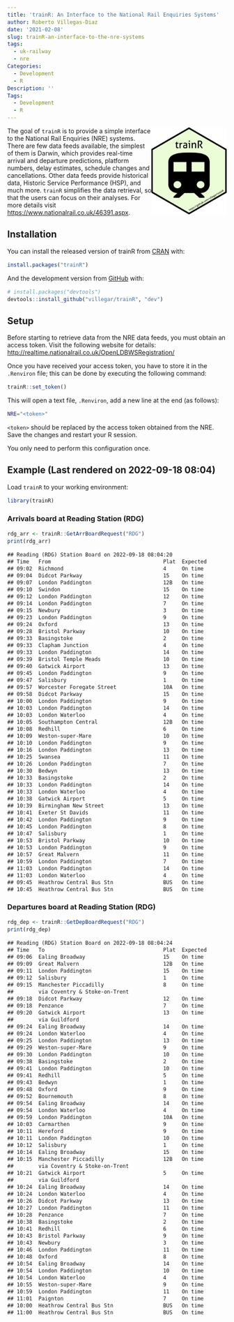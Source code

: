 ```yaml
---
title: 'trainR: An Interface to the National Rail Enquiries Systems'
author: Roberto Villegas-Diaz
date: '2021-02-08'
slug: trainR-an-interface-to-the-nre-systems
tags:
  - uk-railway
  - nre
Categories:
  - Development
  - R
Description: ''
Tags:
  - Development
  - R
---
```


<img src="https://raw.githubusercontent.com/villegar/trainR/main/inst/images/logo.png" alt="logo" align="right" height=200px/>

The goal of `trainR` is to provide a simple interface to the 
National Rail Enquiries (NRE) systems. There are few data feeds 
available, the simplest of them is Darwin, which provides real-time 
arrival and departure predictions, platform numbers, delay estimates, 
schedule changes and cancellations. Other data feeds provide historical 
data, Historic Service Performance (HSP), and much more. `trainR` 
simplifies the data retrieval, so that the users can focus on their 
analyses. For more details visit 
https://www.nationalrail.co.uk/46391.aspx.

## Installation

You can install the released version of trainR from [CRAN](https://CRAN.R-project.org) with:

``` r
install.packages("trainR")
```

And the development version from [GitHub](https://github.com/) with:

``` r
# install.packages("devtools")
devtools::install_github("villegar/trainR", "dev")
```

## Setup
Before starting to retrieve data from the NRE data feeds, you must obtain an access token. 
Visit the following website for details: http://realtime.nationalrail.co.uk/OpenLDBWSRegistration/

Once you have received your access token, you have to store it in the `.Renviron` file; this can be 
done by executing the following command:


```r
trainR::set_token()
```

This will open a text file, `.Renviron`, add a new line at the end (as follows):

```bash
NRE="<token>"
```

`<token>` should be replaced by the access token obtained from the NRE. Save the changes and restart 
your R session.

You only need to perform this configuration once.

## Example (Last rendered on 2022-09-18 08:04)

Load `trainR` to your working environment:

```r
library(trainR)
```

### Arrivals board at Reading Station (RDG)


```r
rdg_arr <- trainR::GetArrBoardRequest("RDG")
print(rdg_arr)
```

```
## Reading (RDG) Station Board on 2022-09-18 08:04:20
## Time   From                                    Plat  Expected
## 09:02  Richmond                                4     On time
## 09:04  Didcot Parkway                          15    On time
## 09:07  London Paddington                       12B   On time
## 09:10  Swindon                                 15    On time
## 09:12  London Paddington                       12    On time
## 09:14  London Paddington                       7     On time
## 09:15  Newbury                                 3     On time
## 09:23  London Paddington                       9     On time
## 09:24  Oxford                                  13    On time
## 09:28  Bristol Parkway                         10    On time
## 09:33  Basingstoke                             2     On time
## 09:33  Clapham Junction                        4     On time
## 09:33  London Paddington                       14    On time
## 09:39  Bristol Temple Meads                    10    On time
## 09:40  Gatwick Airport                         13    On time
## 09:45  London Paddington                       9     On time
## 09:47  Salisbury                               1     On time
## 09:57  Worcester Foregate Street               10A   On time
## 09:58  Didcot Parkway                          15    On time
## 10:00  London Paddington                       9     On time
## 10:03  London Paddington                       14    On time
## 10:03  London Waterloo                         4     On time
## 10:05  Southampton Central                     12B   On time
## 10:08  Redhill                                 6     On time
## 10:09  Weston-super-Mare                       10    On time
## 10:10  London Paddington                       9     On time
## 10:16  London Paddington                       13    On time
## 10:25  Swansea                                 11    On time
## 10:26  London Paddington                       7     On time
## 10:30  Bedwyn                                  13    On time
## 10:33  Basingstoke                             2     On time
## 10:33  London Paddington                       14    On time
## 10:33  London Waterloo                         4     On time
## 10:38  Gatwick Airport                         5     On time
## 10:39  Birmingham New Street                   13    On time
## 10:41  Exeter St Davids                        11    On time
## 10:42  London Paddington                       9     On time
## 10:45  London Paddington                       8     On time
## 10:47  Salisbury                               1     On time
## 10:53  Bristol Parkway                         10    On time
## 10:53  London Paddington                       9     On time
## 10:57  Great Malvern                           11    On time
## 10:59  London Paddington                       7     On time
## 11:03  London Paddington                       14    On time
## 11:03  London Waterloo                         4     On time
## 09:45  Heathrow Central Bus Stn                BUS   On time
## 10:45  Heathrow Central Bus Stn                BUS   On time
```

### Departures board at Reading Station (RDG)


```r
rdg_dep <- trainR::GetDepBoardRequest("RDG")
print(rdg_dep)
```

```
## Reading (RDG) Station Board on 2022-09-18 08:04:24
## Time   To                                      Plat  Expected
## 09:06  Ealing Broadway                         15    On time
## 09:09  Great Malvern                           12B   On time
## 09:11  London Paddington                       15    On time
## 09:12  Salisbury                               1     On time
## 09:15  Manchester Piccadilly                   8     On time
##        via Coventry & Stoke-on-Trent           
## 09:18  Didcot Parkway                          12    On time
## 09:18  Penzance                                7     On time
## 09:20  Gatwick Airport                         13    On time
##        via Guildford                           
## 09:24  Ealing Broadway                         14    On time
## 09:24  London Waterloo                         4     On time
## 09:25  London Paddington                       13    On time
## 09:29  Weston-super-Mare                       9     On time
## 09:30  London Paddington                       10    On time
## 09:38  Basingstoke                             2     On time
## 09:41  London Paddington                       10    On time
## 09:41  Redhill                                 5     On time
## 09:43  Bedwyn                                  1     On time
## 09:48  Oxford                                  9     On time
## 09:52  Bournemouth                             8     On time
## 09:54  Ealing Broadway                         14    On time
## 09:54  London Waterloo                         4     On time
## 09:59  London Paddington                       10A   On time
## 10:03  Carmarthen                              9     On time
## 10:11  Hereford                                9     On time
## 10:11  London Paddington                       10    On time
## 10:12  Salisbury                               1     On time
## 10:14  Ealing Broadway                         15    On time
## 10:15  Manchester Piccadilly                   12B   On time
##        via Coventry & Stoke-on-Trent           
## 10:21  Gatwick Airport                         5     On time
##        via Guildford                           
## 10:24  Ealing Broadway                         14    On time
## 10:24  London Waterloo                         4     On time
## 10:26  Didcot Parkway                          13    On time
## 10:27  London Paddington                       11    On time
## 10:28  Penzance                                7     On time
## 10:38  Basingstoke                             2     On time
## 10:41  Redhill                                 6     On time
## 10:43  Bristol Parkway                         9     On time
## 10:43  Newbury                                 3     On time
## 10:46  London Paddington                       11    On time
## 10:48  Oxford                                  8     On time
## 10:54  Ealing Broadway                         14    On time
## 10:54  London Paddington                       10    On time
## 10:54  London Waterloo                         4     On time
## 10:55  Weston-super-Mare                       9     On time
## 10:59  London Paddington                       11    On time
## 11:01  Paignton                                7     On time
## 10:00  Heathrow Central Bus Stn                BUS   On time
## 11:00  Heathrow Central Bus Stn                BUS   On time
```
